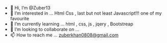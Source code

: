 - 👋 Hi, I’m @Zuber13
- 👀 I’m interested in ... Html Css , last but not least Javascript!!! one of my favourite 
- 🌱 I’m currently learning ... html , css, js , jqery , Bootstreap
- 💞️ I’m looking to collaborate on ...
- 📫 How to reach me ... zuberkhan0808@gmail.com

<!---
Zuber13/Zuber13 is a ✨ special ✨ repository because its `README.md` (this file) appears on your GitHub profile.
You can click the Preview link to take a look at your changes.
--->

